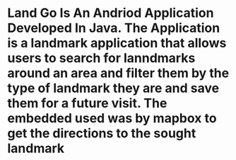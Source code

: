 # Land Go Is An Andriod Application Developed In Java. The Application is a landmark application that allows users to search for lanndmarks around an area and filter them by the type of landmark they are and save them for a future visit. The embedded used was by mapbox to get the directions to the sought landmark
